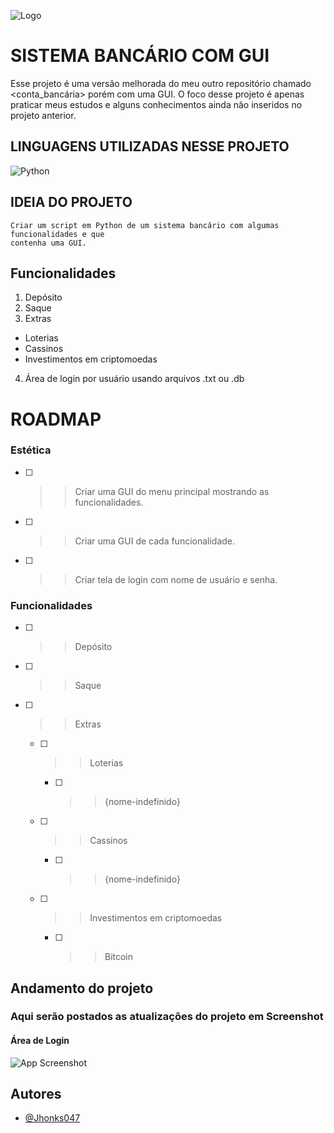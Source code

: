 
![Logo](https://dev-to-uploads.s3.amazonaws.com/uploads/articles/th5xamgrr6se0x5ro4g6.png)


# **SISTEMA BANCÁRIO COM GUI**

Esse projeto é uma versão melhorada do meu outro repositório chamado <conta_bancária> porém com uma GUI. O foco desse projeto é apenas praticar meus estudos e alguns conhecimentos ainda não inseridos no projeto anterior.

## LINGUAGENS UTILIZADAS NESSE PROJETO
![Python](https://img.shields.io/badge/python-3670A0?style=for-the-badge&logo=python&logoColor=ffdd54)

## **IDEIA DO PROJETO**
    Criar um script em Python de um sistema bancário com algumas funcionalidades e que
    contenha uma GUI.
## **Funcionalidades**
1. Depósito
2. Saque
3. Extras
- Loterias
- Cassinos
- Investimentos em criptomoedas
4. Área de login por usuário usando arquivos .txt ou .db
# **ROADMAP**
### **Estética**
- [ ]   >> Criar uma GUI do menu principal mostrando as funcionalidades.
- [ ]   >> Criar uma GUI de cada funcionalidade.
- [ ]   >> Criar tela de login com nome de usuário e senha.
### **Funcionalidades**
- [ ]   >> Depósito
- [ ]   >> Saque
- [ ]   >> Extras
    - [ ]   >> Loterias
        - [ ]   >> {nome-indefinido}
    - [ ]   >> Cassinos
        - [ ]   >> {nome-indefinido}
    - [ ]   >> Investimentos em criptomoedas
        - [ ]   >> Bitcoin

## **Andamento do projeto**
### Aqui serão postados as atualizações do projeto em Screenshot

#### **Área de Login**
![App Screenshot](https://media.discordapp.net/attachments/1147905841014517780/1147905852947304488/244.jpg)
## Autores

- [@Jhonks047](https://www.github.com/Jhonks047)

